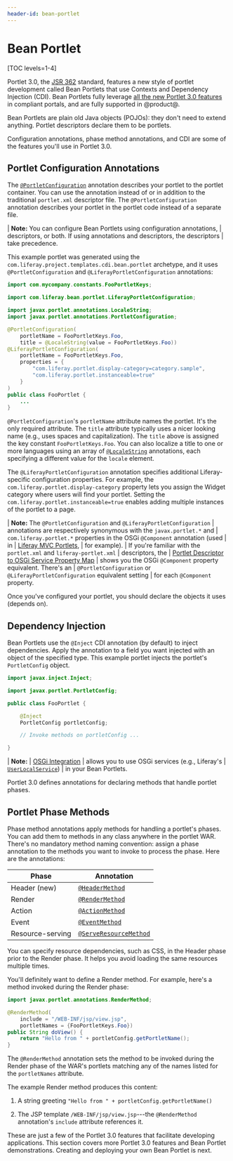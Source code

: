 ```yaml
---
header-id: bean-portlet
---
```


# Bean Portlet

[TOC levels=1-4]

Portlet 3.0, the 
[JSR 362](https://jcp.org/en/jsr/detail?id=362) standard, features
a new style of portlet development called Bean Portlets that use Contexts and
Dependency Injection (CDI). Bean Portlets fully leverage 
[all the new Portlet 3.0 features](https://portals.apache.org/pluto/v301/v3Features.html)
in compliant portals, and are fully supported in @product@. 

Bean Portlets are plain old Java objects (POJOs): they don't need to extend
anything. Portlet descriptors declare them to be portlets. 

Configuration annotations, phase method annotations, and CDI are some of the
features you'll use in Portlet 3.0. 

## Portlet Configuration Annotations

The
[`@PortletConfiguration`](https://docs.liferay.com/portlet-api/3.0/javadocs/javax/portlet/annotations/PortletConfiguration.html)
annotation describes your portlet to the portlet container. You can use the
annotation instead of or in addition to the traditional `portlet.xml` descriptor
file. The `@PortletConfiguration` annotation describes your portlet in the
portlet code instead of a separate file. 

| **Note:** You can configure Bean Portlets using configuration annotations, 
| descriptors, or both. If using annotations and descriptors, the descriptors 
| take precedence. 

This example portlet was generated using the
`com.liferay.project.templates.cdi.bean.portlet` archetype, and it uses
`@PortletConfiguration` and `@LiferayPortletConfiguration` annotations:

```java
import com.mycompany.constants.FooPortletKeys;

import com.liferay.bean.portlet.LiferayPortletConfiguration;

import javax.portlet.annotations.LocaleString;
import javax.portlet.annotations.PortletConfiguration;

@PortletConfiguration(
    portletName = FooPortletKeys.Foo,
    title = @LocaleString(value = FooPortletKeys.Foo))
@LiferayPortletConfiguration(
    portletName = FooPortletKeys.Foo,
    properties = {
        "com.liferay.portlet.display-category=category.sample",
        "com.liferay.portlet.instanceable=true"
    }
)
public class FooPortlet {
    ...
}
```

`@PortletConfiguration`'s `portletName` attribute names the portlet. It's the
only required attribute. The `title` attribute typically uses a nicer looking
name (e.g., uses spaces and capitalization). The `title` above is assigned
the key constant `FooPortletKeys.Foo`. You can also localize a title to one or
more languages using an array of
[`@LocaleString`](https://docs.liferay.com/portlet-api/3.0/javadocs/javax/portlet/annotations/LocaleString.html)
annotations, each specifying a different value for the `locale` element. 

The `@LiferayPortletConfiguration` annotation specifies additional
Liferay-specific configuration properties. For example, the
`com.liferay.portlet.display-category` property lets you assign the Widget
category where users will find your portlet. Setting the
`com.liferay.portlet.instanceable=true` enables adding multiple instances of the
portlet to a page. 

| **Note:** The `@PortletConfiguration` and `@LiferayPortletConfiguration` 
| annotations are respectively synonymous with the `javax.portlet.*` and
| `com.liferay.portlet.*` properties in the OSGi `@Component` annotation (used 
| in
| [Liferay MVC Portlets](/docs/7-2/appdev/-/knowledge_base/a/liferay-mvc-portlet),
| for example).
| If you're familiar with the `portlet.xml` and `liferay-portlet.xml` 
| descriptors, the
| [Portlet Descriptor to OSGi Service Property Map](/docs/7-2/reference/-/knowledge_base/r/portlet-descriptor-to-osgi-service-property-map) 
| shows you the OSGi `@Component` property equivalent. There's an
| `@PortletConfiguration` or `@LiferayPortletConfiguration` equivalent setting 
| for each `@Component` property. 

Once you've configured your portlet, you should declare the objects it uses
(depends on). 

## Dependency Injection

Bean Portlets use the `@Inject` CDI annotation (by default) to inject
dependencies. Apply the annotation to a field you want injected with an object
of the specified type. This example portlet injects the portlet's
`PortletConfig` object. 

```java
import javax.inject.Inject;

import javax.portlet.PortletConfig;

public class FooPortlet {

    @Inject
    PortletConfig portletConfig;

    // Invoke methods on portletConfig ...

}
```

| **Note:**
| [OSGi Integration](/docs/7-2/frameworks/-/knowledge_base/f/osgi-cdi-integration) 
| allows you to use OSGi services (e.g., Liferay's 
| [`UserLocalService`](@platform-ref@/7.2-latest/javadocs/portal-kernel/com/liferay/portal/kernel/service/UserLocalService.html))
| in your Bean Portlets. 

Portlet 3.0 defines annotations for declaring methods that handle portlet
phases. 

## Portlet Phase Methods

Phase method annotations apply methods for handling a portlet's phases. You can
add them to methods in any class anywhere in the portlet WAR. There's no
mandatory method naming convention: assign a phase annotation to the
methods you want to invoke to process the phase. Here are the annotations:

| Phase    | Annotation |
| ---------------- | ---------- |
| Header (new)     | [`@HeaderMethod`](https://docs.liferay.com/portlet-api/3.0/javadocs/javax/portlet/annotations/HeaderMethod.html) |
| Render           | [`@RenderMethod`](https://docs.liferay.com/portlet-api/3.0/javadocs/javax/portlet/annotations/RenderMethod.html) |
| Action           | [`@ActionMethod`](https://docs.liferay.com/portlet-api/3.0/javadocs/javax/portlet/annotations/ActionMethod.html) |
| Event            | [`@EventMethod`](https://docs.liferay.com/portlet-api/3.0/javadocs/javax/portlet/annotations/EventMethod.html)  |
| Resource-serving | [`@ServeResourceMethod`](https://docs.liferay.com/portlet-api/3.0/javadocs/javax/portlet/annotations/ServeResourceMethod.html) |

You can specify resource dependencies, such as CSS, in the Header phase prior to
the Render phase. It helps you avoid loading the same resources multiple times. 

You'll definitely want to define a Render method. For example, here's a method
invoked during the Render phase:

```java
import javax.portlet.annotations.RenderMethod;

@RenderMethod(
    include = "/WEB-INF/jsp/view.jsp",
    portletNames = {FooPortletKeys.Foo})
public String doView() {
    return "Hello from " + portletConfig.getPortletName();
}
```

The `@RenderMethod` annotation sets the method to be invoked during the Render
phase of the WAR's portlets matching any of the names listed for the
`portletNames` attribute. 

The example Render method produces this content:

1.  A string greeting `"Hello from " + portletConfig.getPortletName()`

2.  The JSP template `/WEB-INF/jsp/view.jsp`---the `@RenderMethod` annotation's 
    `include` attribute references it. 

These are just a few of the Portlet 3.0 features that facilitate developing
applications. This section covers more Portlet 3.0 features and Bean Portlet
demonstrations. Creating and deploying your own Bean Portlet is next. 
